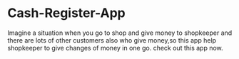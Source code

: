 # Cash-Register-App
Imagine a situation when you go to shop and give money to shopkeeper and there are lots of other customers also who give money,so this app help shopkeeper to give changes of money in one go.
check out this app now.
